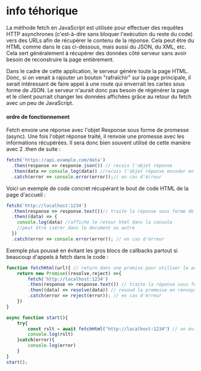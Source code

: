 # info téhorique
La méthode fetch en JavaScript est utilisée pour effectuer des requêtes HTTP asynchrones (c'est-à-dire sans bloquer l'exécution du reste du code) vers des URLs afin de récupérer le contenu de la réponse. Cela peut être du HTML comme dans le cas ci-dessous, mais aussi du JSON, du XML, etc. Cela sert généralement à récupérer des données côté serveur sans avoir besoin de reconstruire la page entièrement.

Dans le cadre de cette application, le serveur génère toute la page HTML. Donc, si on venait à rajouter un bouton "rafraîchir" sur la page principale, il serait intéressant de faire appel à une route qui enverrait les cartes sous forme de JSON. Le serveur n'aurait donc pas besoin de régénérer la page et le client pourrait changer les données affichées grâce au retour du fetch avec un peu de JavaScript.

#### ordre de fonctionnement
Fetch envoie une réponse avec l'objet Response sous forme de promesse (async). Une fois l'objet réponse traité, il renvoie une promesse avec les informations récupérées. 
Il sera donc bien souvent utilisé de cette manière avec 2 .then de suite :
```js
fetch('https://api.example.com/data')
  .then(response => response.json()) // recois l'objet réponse
  .then(data => console.log(data)) //recois l'objet réponse encoder en json grace a response.json()
  .catch(error => console.error(error));// en cas d'érreur
```

Voici un exemple de code concret récupérant le bout de code HTML de la page d'accueil  :
```js
fetch('http://localhost:1234')
  .then(response => response.text())// traite la réponse sous forme de text dans notre cas nous donne un document html
  .then((data) => {
    console.log(data) //affiche le retour html dans la console
    //peut être isérer dans le document ou autre
  })
  .catch(error => console.error(error)); // en cas d'érreur
```

Exemple plus poussé en évitant les gros blocs de callbacks partout si beaucoup d'appels à fetch dans le code :
```js
function fetchHtml(url){ // return dans une promise pour utiliser le await
    return new Promise((resolve,reject) =>{
        fetch('http://localhost:1234')
        .then(response => response.text()) // traite la réponse sous forme de text dans notre cas nous donne un document html
        .then((data) => resolve(data)) // resoud la promesse en renvoyant la data
        .catch(error => reject(error)); // en cas d'érreur
    })
}

async function start(){
    try{
        const rslt = await fetchHtml("http://localhost:1234") // on évite les await hors function async c'est pour sa que j'ai fais une fonction start
        console.log(rslt)
    }catch(error){
        console.log(error)
    }
}
start();
```